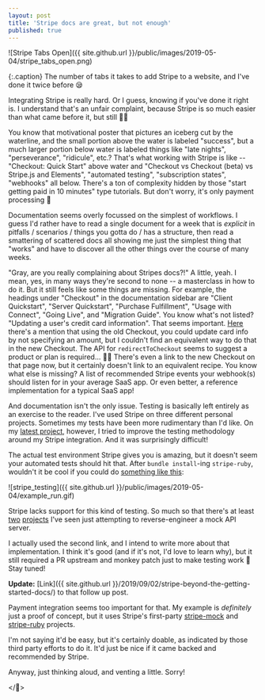 ```yaml
---
layout: post
title: 'Stripe docs are great, but not enough'
published: true
---
```


![Stripe Tabs Open]({{ site.github.url }}/public/images/2019-05-04/stripe_tabs_open.png)

{:.caption}
The number of tabs it takes to add Stripe to a website, and I've done it twice before 😪

Integrating Stripe is really hard. Or I guess, knowing if you've done it right is. I understand that's an unfair complaint, because Stripe is so much easier than what came before it, but still 🤷‍♂️

You know that motivational poster that pictures an iceberg cut by the waterline, and the small portion above the water is labeled "success", but a much larger portion below water is labeled things like "late nights", "perseverance", "ridicule", etc.? That's what working with Stripe is like -- "Checkout: Quick Start" above water and "Checkout vs Checkout (beta) vs Stripe.js and Elements", "automated testing", "subscription states", "webhooks" all below. There's a ton of complexity hidden by those "start getting paid in 10 minutes" type tutorials. But don't worry, it's only payment processing 😬

Documentation seems overly focussed on the simplest of workflows. I guess I'd rather have to read a single document for a week that is _explicit_ in pitfalls / scenarios / things you gotta do / has a structure, then read a smattering of scattered docs all showing me just the simplest thing that "works" and have to discover all the other things over the course of many weeks.

"Gray, are you really complaining about Stripes docs?!" A little, yeah. I mean, yes, in many ways they're second to none -- a masterclass in how to do it. But it still feels like some things are missing. For example, the headings under "Checkout" in the documentation sidebar are "Client Quickstart", "Server Quickstart", "Purchase Fulfillment", "Usage with Connect", "Going Live", and "Migration Guide". You know what's not listed? "Updating a user's credit card information". That seems important. [Here](https://stripe.com/docs/recipes/updating-customer-cards) there's a mention that using the old Checkout, you could update card info by not specifying an amount, but I couldn't find an equivalent way to do that in the new Checkout. The API for `redirectToCheckout` seems to suggest a product or plan is required... 🤷‍♂️ There's even a link to the new Checkout on that page now, but it certainly doesn't link to an equivalent recipe. You know what else is missing? A list of recommended Stripe events your webhook(s) should listen for in your average SaaS app. Or even better, a reference implementation for a typical SaaS app!

And documentation isn't the only issue. Testing is basically left entirely as an exercise to the reader. I've used Stripe on three different personal projects. Sometimes my tests have been more rudimentary than I'd like. On my [latest project](https://www.skilltree.us), however, I tried to improve the testing methodology around my Stripe integration. And it was surprisingly difficult!

The actual test environment Stripe gives you is amazing, but it doesn't seem your automated tests should hit that. After `bundle install`-ing `stripe-ruby`, wouldn't it be cool if you could do [something like this](https://github.com/gkemmey/stripe_testing_poc):

![stripe_testing]({{ site.github.url }}/public/images/2019-05-04/example_run.gif)

Stripe lacks support for this kind of testing. So much so that there's at least [two](https://github.com/adrienverge/localstripe) [projects](https://github.com/rebelidealist/stripe-ruby-mock) I've seen just attempting to reverse-engineer a mock API server.

<div class="message">
  <div class="message-body">
I actually used the second link, and I intend to write more about that implementation. I think it's good (and if it's not, I'd love to learn why), but it still required a PR upstream and monkey patch just to make testing work 😬 Stay tuned!

**Update:** [Link]({{ site.github.url }}/2019/09/02/stripe-beyond-the-getting-started-docs/) to that follow up post.
  </div>
</div>

Payment integration seems too important for that. My example is _definitely_ just a proof of concept, but it uses Stripe's first-party [stripe-mock](https://github.com/stripe/stripe-mock) and [stripe-ruby](https://github.com/stripe/stripe-ruby) projects.

I'm not saying it'd be easy, but it's certainly doable, as indicated by those third party efforts to do it. It'd just be nice if it came backed and recommended by Stripe.

Anyway, just thinking aloud, and venting a little. Sorry!

</😤>
